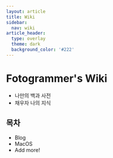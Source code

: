 ```yaml
---
layout: article
title: Wiki
sidebar:
  nav: wiki
article_header:
  type: overlay
  theme: dark
  background_color: '#222'
---
```

# Fotogrammer's Wiki
<!--more-->
- 나만의 백과 사전
- 채우자 나의 지식  
## 목차
- Blog
- MacOS
- Add more!